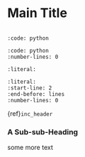 # Main Title

```{include} include1.inc.md
```

```{include} include_code.py
:code: python
```

```{include} include_code.py
:code: python
:number-lines: 0
```

```{include} include_literal.txt
:literal:
```

```{include} include_literal.txt
:literal:
:start-line: 2
:end-before: lines
:number-lines: 0
```

{ref}`inc_header`

### A Sub-sub-Heading

some more text
